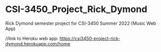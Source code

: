 # CSI-3450_Project_Rick_Dymond
Rick Dymond semester project for CSI-3450 Summer 2022  (Music Web App)

//link to Heroku web app: https://csi3450-project-rick-dymond.herokuapp.com/home
